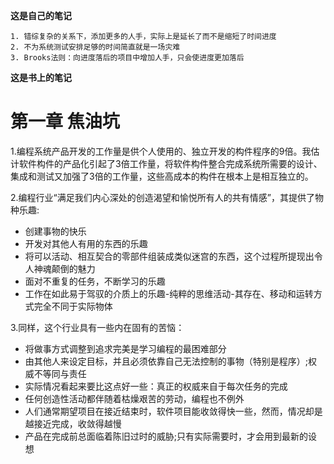 **这是自己的笔记**
```
1. 错综复杂的关系下，添加更多的人手，实际上是延长了而不是缩短了时间进度
2. 不为系统测试安排足够的时间简直就是一场灾难
3. Brooks法则：向进度落后的项目中增加人手，只会使进度更加落后

```
**这是书上的笔记**
# 第一章 焦油坑
1.编程系统产品开发的工作量是供个人使用的、独立开发的构件程序的9倍。我估计软件构件的产品化引起了3倍工作量，将软件构件整合完成系统所需要的设计、集成和测试又加强了3倍的工作量，这些高成本的构件在根本上是相互独立的。

2.编程行业“满足我们内心深处的创造渴望和愉悦所有人的共有情感”，其提供了物种乐趣:

- 创建事物的快乐
- 开发对其他人有用的东西的乐趣
- 将可以活动、相互契合的零部件组装成类似迷宫的东西，这个过程所提现出令人神魂颠倒的魅力
- 面对不重复的任务，不断学习的乐趣
- 工作在如此易于驾驭的介质上的乐趣-纯粹的思维活动-其存在、移动和运转方式完全不同于实际物体  

3.同样，这个行业具有一些内在固有的苦恼：

- 将做事方式调整到追求完美是学习编程的最困难部分
- 由其他人来设定目标，并且必须依靠自己无法控制的事物（特别是程序）;权威不等同与责任
- 实际情况看起来要比这点好一些：真正的权威来自于每次任务的完成
- 任何创造性活动都伴随着枯燥艰苦的劳动，编程也不例外
- 人们通常期望项目在接近结束时，软件项目能收敛得快一些，然而，情况却是越接近完成，收敛得越慢
- 产品在完成前总面临着陈旧过时的威胁;只有实际需要时，才会用到最新的设想
